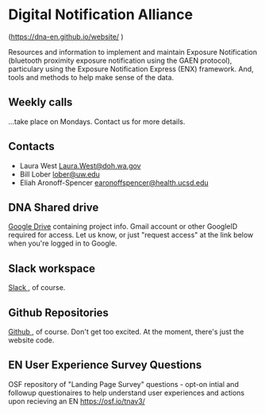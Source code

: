 # Digital Notification Alliance
(<a href="
https://dna-en.github.io/website/
         " target="_blank">https://dna-en.github.io/website/
         </a>)

Resources and information to implement and maintain Exposure Notification (bluetooth proximity exposure notification using the GAEN protocol), particulary using the Exposure Notification Express (ENX) framework.  And, tools and methods to help make sense of the data.

## Weekly calls

...take place on Mondays.  Contact us for more details.

## Contacts
   * Laura West <a href="mailto:Laura.West@doh.wa.gov">Laura.West@doh.wa.gov
   * Bill Lober <a href="mailto:lober@uw.edu">lober@uw.edu
   * Eliah Aronoff-Spencer <a href="mailto:earonoffspencer@health.ucsd.edu">earonoffspencer@health.ucsd.edu

## DNA Shared drive
<a href="https://drive.google.com/drive/u/0/folders/0AKbIgwpWRL6LUk9PVA" target="_blank">
Google Drive</a>
containing project info.  Gmail account or other GoogleID required for access.  Let us know, or just "request access" at the link below when you're logged in to Google.

## Slack workspace
<a href="
https://westernstatesens.slack.com/
         " target="_blank">
Slack
</a>
, of course.

## Github Repositories
<a href="
https://github.com/dna-en
         " target="_blank">
Github
</a>, of course. Don't get too excited. At the moment, there's just the website code.

## EN User Experience Survey Questions
OSF repository of "Landing Page Survey" questions - opt-on intial and followup questionaires to help understand user experiences and actions upon recieving an EN
<a href="
https://osf.io/tnav3/
         " target="_blank">
https://osf.io/tnav3/
</a>

       
